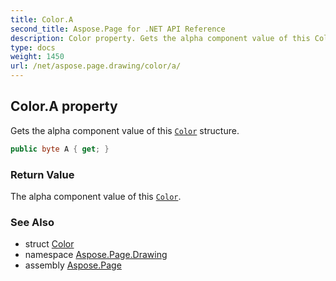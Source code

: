 ```yaml
---
title: Color.A
second_title: Aspose.Page for .NET API Reference
description: Color property. Gets the alpha component value of this Color structure
type: docs
weight: 1450
url: /net/aspose.page.drawing/color/a/
---
```

## Color.A property

Gets the alpha component value of this [`Color`](../) structure.

```csharp
public byte A { get; }
```

### Return Value

The alpha component value of this [`Color`](../).

### See Also

* struct [Color](../)
* namespace [Aspose.Page.Drawing](../../color/)
* assembly [Aspose.Page](../../../)


